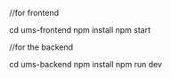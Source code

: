 //for frontend

cd ums-frontend
npm install
npm start

//for the backend

cd ums-backend
npm install
npm run dev
